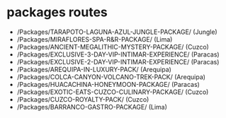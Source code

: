 # packages routes
- /Packages/TARAPOTO-LAGUNA-AZUL-JUNGLE-PACKAGE/ (Jungle)
- /Packages/MIRAFLORES-SPA-R&R-PACKAGE/ (Lima)
- /Packages/ANCIENT-MEGALITHIC-MYSTERY-PACKAGE/ (Cuzco)
- /Packages/EXCLUSIVE-3-DAY-VIP-INTIMAR-EXPERIENCE/ (Paracas)
- /Packages/EXCLUSIVE-2-DAY-VIP-INTIMAR-EXPERIENCE/ (Paracas)
- /Packages/AREQUIPA-IN-LUXURY-PACK/ (Arequipa)
- /Packages/COLCA-CANYON-VOLCANO-TREK-PACK/ (Arequipa)
- /Packages/HUACACHINA-HONEYMOON-PACKAGE/ (Paracas)
- /Packages/EXOTIC-EATS-CUZCO-CULINARY-PACKAGE/ (Cuzco)
- /Packages/CUZCO-ROYALTY-PACK/ (Cuzco)
- /Packages/BARRANCO-GASTRO-PACKAGE/ (Lima)
